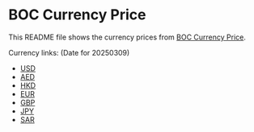 # BOC Currency Price

This README file shows the currency prices from [BOC Currency Price](https://www.boc.cn/sourcedb/whpj/).

Currency links: (Date for 20250309)

- [USD](https://bocurrencyprice.techina.science/BOC_CURRENCY_PRICE/USD/20250309.json)
- [AED](https://bocurrencyprice.techina.science/BOC_CURRENCY_PRICE/AED/20250309.json)
- [HKD](https://bocurrencyprice.techina.science/BOC_CURRENCY_PRICE/HKD/20250309.json)
- [EUR](https://bocurrencyprice.techina.science/BOC_CURRENCY_PRICE/EUR/20250309.json)
- [GBP](https://bocurrencyprice.techina.science/BOC_CURRENCY_PRICE/GBP/20250309.json)
- [JPY](https://bocurrencyprice.techina.science/BOC_CURRENCY_PRICE/JPY/20250309.json)
- [SAR](https://bocurrencyprice.techina.science/BOC_CURRENCY_PRICE/SAR/20250309.json)
